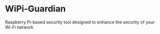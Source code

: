 # WiPi-Guardian
Raspberry Pi-based security tool designed to enhance the security of your Wi-Fi network
